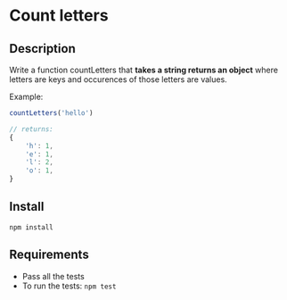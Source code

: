 # Count letters

## Description
Write a function countLetters that **takes a string returns an object** where letters are keys and occurences of those letters are values.

Example:
```javascript
countLetters('hello')

// returns:
{
    'h': 1,
    'e': 1,
    'l': 2,
    'o': 1,
}
```

## Install
```
npm install
```

## Requirements
- Pass all the tests
- To run the tests: `npm test`
